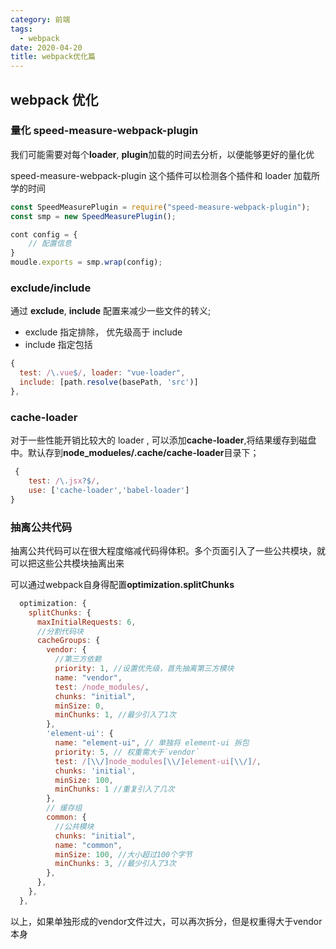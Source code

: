 ```yaml
---
category: 前端
tags:
  - webpack
date: 2020-04-20
title: webpack优化篇
---
```


## webpack 优化

### 量化 speed-measure-webpack-plugin

我们可能需要对每个**loader**, **plugin**加载的时间去分析，以便能够更好的量化优

speed-measure-webpack-plugin 这个插件可以检测各个插件和 loader 加载所学的时间

```js
const SpeedMeasurePlugin = require("speed-measure-webpack-plugin");
const smp = new SpeedMeasurePlugin();

cont config = {
    // 配置信息
}
moudle.exports = smp.wrap(config);
```

### exclude/include

通过 **exclude**, **include** 配置来减少一些文件的转义;

- exclude 指定排除， 优先级高于 include
- include 指定包括

```js
{
  test: /\.vue$/, loader: "vue-loader",
  include: [path.resolve(basePath, 'src')]
},
```

### cache-loader

对于一些性能开销比较大的 loader , 可以添加**cache-loader**,将结果缓存到磁盘中。默认存到**node_modueles/.cache/cache-loader**目录下；
```js
 {
    test: /\.jsx?$/,
    use: ['cache-loader','babel-loader']
}
```

### 抽离公共代码

抽离公共代码可以在很大程度缩减代码得体积。多个页面引入了一些公共模块，就可以把这些公共模块抽离出来

可以通过webpack自身得配置**optimization.splitChunks**
```js
  optimization: {
    splitChunks: {
      maxInitialRequests: 6,
      //分割代码块
      cacheGroups: {
        vendor: {
          //第三方依赖
          priority: 1, //设置优先级，首先抽离第三方模块
          name: "vendor",
          test: /node_modules/,
          chunks: "initial",
          minSize: 0,
          minChunks: 1, //最少引入了1次
        },
        'element-ui': {
          name: "element-ui", // 单独将 element-ui 拆包
          priority: 5, // 权重需大于`vendor`
          test: /[\\/]node_modules[\\/]element-ui[\\/]/,
          chunks: 'initial',
          minSize: 100,
          minChunks: 1 //重复引入了几次
        },
        // 缓存组
        common: {
          //公共模块
          chunks: "initial",
          name: "common",
          minSize: 100, //大小超过100个字节
          minChunks: 3, //最少引入了3次
        },
      },
    },
  },
  ```

  以上，如果单独形成的vendor文件过大，可以再次拆分，但是权重得大于vendor本身
